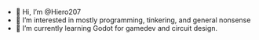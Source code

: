 - 👋 Hi, I’m @Hiero207
- 👀 I’m interested in mostly programming, tinkering, and general nonsense
- 🌱 I’m currently learning Godot for gamedev and circuit design.

<!---
Hiero207/Hiero207 is a ✨ special ✨ repository because its `README.md` (this file) appears on your GitHub profile.
You can click the Preview link to take a look at your changes.
--->
